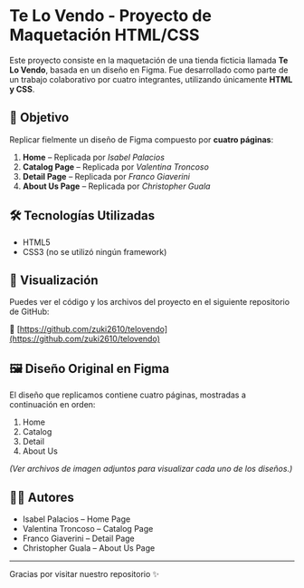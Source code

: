 # Te Lo Vendo - Proyecto de Maquetación HTML/CSS

Este proyecto consiste en la maquetación de una tienda ficticia llamada **Te Lo Vendo**, basada en un diseño en Figma. Fue desarrollado como parte de un trabajo colaborativo por cuatro integrantes, utilizando únicamente **HTML y CSS**.

## 🎯 Objetivo

Replicar fielmente un diseño de Figma compuesto por **cuatro páginas**:

1. **Home** – Replicada por *Isabel Palacios*
2. **Catalog Page** – Replicada por *Valentina Troncoso*
3. **Detail Page** – Replicada por *Franco Giaverini*
4. **About Us Page** – Replicada por *Christopher Guala*

## 🛠 Tecnologías Utilizadas

- HTML5
- CSS3 (no se utilizó ningún framework)

## 🚀 Visualización

Puedes ver el código y los archivos del proyecto en el siguiente repositorio de GitHub:

🔗 [https://github.com/zuki2610/telovendo](https://github.com/zuki2610/telovendo)

## 🖼️ Diseño Original en Figma

El diseño que replicamos contiene cuatro páginas, mostradas a continuación en orden:

1. Home
2. Catalog
3. Detail
4. About Us

*(Ver archivos de imagen adjuntos para visualizar cada uno de los diseños.)*

## 👨‍💻 Autores

- Isabel Palacios – Home Page
- Valentina Troncoso – Catalog Page
- Franco Giaverini – Detail Page
- Christopher Guala – About Us Page

---

Gracias por visitar nuestro repositorio ✨
